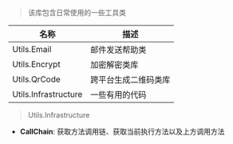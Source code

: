 > 该库包含日常使用的一些工具类

| 名称                 | 描述                 |
| -------------------- | -------------------- |
| Utils.Email          | 邮件发送帮助类       |
| Utils.Encrypt        | 加密解密类库         |
| Utils.QrCode         | 跨平台生成二维码类库 |
| Utils.Infrastructure | 一些有用的代码       |





> Utils.Infrastructure

* **CallChain**:  获取方法调用链、获取当前执行方法以及上方调用方法